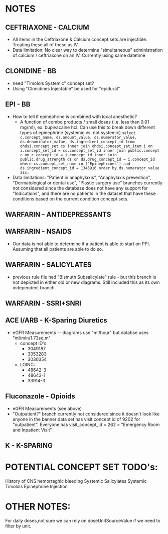 # NOTES
## CEFTRIAXONE - CALCIUM
  - All items in the Ceftriaxone & Calcium concept sets are injectible. Treating these all of these as IV.
  - Data limitation: No clear way to determine "simultaneous" administration of calcium / ceftriaxone on an IV. Currently using same datetime

## CLONIDINE - BB
  - need "Timolols Systemic" concept set?
  - Using "Clonidines Injectable" be used for "epidural"

## EPI - BB
  - How to tell if epinephrine is combined with local anesthetic?
    - A function of combo products / small doses (i.e. less than 0.01 mg/ml), ex. bupivacaine hcl. Can use this to break down different types of epinephrine (systemic vs. not systemic)
      `select c.concept_name, ds.amount_value, ds.numerator_value, ds.denominator_value, ds.ingredient_concept_id from ohdsi.concept_set cs
      inner join ohdsi.concept_set_item i
      on i.concept_set_id = cs.concept_set_id
      inner join public.concept c
      on c.concept_id = i.concept_id
      inner join public.drug_strength ds
      on ds.drug_concept_id = i.concept_id
      where cs.concept_set_name in ('Epinephrines')
      and ds.ingredient_concept_id = 1343916
      order by ds.numerator_value asc;`
  - Data limitations: "Patient in anaphylaxis", "Anaphylaxis prevention", "Dermatological or dental use", "Plastic surgery use" branches currently not considered since the database does not have any support for "Indications", and there are no patients in the dataset that have these conditions based on the current condition concept sets.

## WARFARIN - ANTIDEPRESSANTS

## WARFARIN - NSAIDS
  - Our data is not able to determine if a patient is able to start on PPI. Assuming that all patients are able to do so.

## WARFARIN - SALICYLATES
  - previous rule file had "Bismuth Subsalicylate" rule - but this branch is not depicted in either old or new diagrams. Still included this as its own independent branch.

## WARFARIN - SSRI+SNRI

## ACE I/ARB - K-Sparing Diuretics
  - eGFR Measurements -- diagrams use "ml/hour" but databse uses "ml/min/1.73sq.m"
    - concept ID's:
      - 3049187
      - 3053283
      - 3030354
    - LOINC:
      - 48642-3
      - 48643-1
      - 33914-3

## Fluconazole - Opioids
  - eGFR Measurements (see above)
  - "Outpatient?" branch currently not considered since it doesn't look like anyone in the banner data set has visit concept id of 9202 for "outpatient". Everyone has visit_concept_id = 262 = "Emergency Room and Inpatient Visit"

## K - K-SPARING

# POTENTIAL CONCEPT SET TODO's:
History of CNS hemorraghic bleeding
Systemic Salicylates
Systemic Timolols
Epinephrine Injection

# OTHER NOTES:
For daily doses,not sure we can rely on doseUnitSourceValue if we need to filter by unit.


